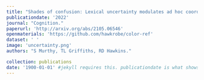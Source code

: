 ```yaml
---
title: "Shades of confusion: Lexical uncertainty modulates ad hoc coordination in an interactive communication task"
publicationdate: '2022'
journal: "Cognition."
paperurl: 'http://arxiv.org/abs/2105.06546'
openmaterials: 'https://github.com/hawkrobe/color-ref'
dataset: ' '
image: 'uncertainty.png'
authors: "S Murthy, TL Griffiths, RD Hawkins."

collection: publications
date: '1900-01-01' #jekyll requires this. publicationdate is what shows up
---
```

